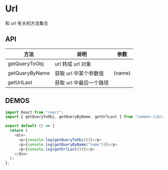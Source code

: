 # Url

和 url 有关的方法集合

## API

| 方法           | 说明                    | 参数   |
| -------------- | ----------------------- | ------ |
| getQueryToObj  | url 转成 url 对象       |
| getQueryByName | 获取 url 中某个参数值   | (name) |
| getUrlLast     | 获取 url 中最后一个路径 |        |

## DEMOS

```js
import React from "react";
import { getQueryToObj, getQueryByName, getUrlLast } from "common-library-js";

export default () => {
  return (
    <div>
      <p>{console.log(getQueryToObj())}</p>
      <p>{console.log(getQueryByName("name"))}</p>
      <p>{console.log(getUrlLast())}</p>
    </div>
  );
};
```
